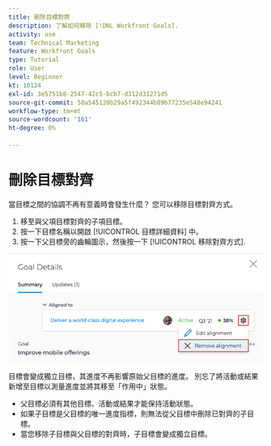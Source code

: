 ```yaml
---
title: 刪除目標對齊
description: 了解如何移除 [!DNL Workfront Goals].
activity: use
team: Technical Marketing
feature: Workfront Goals
type: Tutorial
role: User
level: Beginner
kt: 10124
exl-id: 3e5751b8-2547-42c5-bcb7-d312d31271d5
source-git-commit: 58a545120b29a5f492344b89b77235e548e94241
workflow-type: tm+mt
source-wordcount: '161'
ht-degree: 0%

---
```


# 刪除目標對齊

當目標之間的協調不再有意義時會發生什麼？ 您可以移除目標對齊方式。

1. 移至與父項目標對齊的子項目標。
1. 按一下目標名稱以開啟 [!UICONTROL 目標詳細資料] 中。
1. 按一下父目標旁的齒輪圖示，然後按一下 [!UICONTROL 移除對齊方式].

![螢幕擷圖 [!UICONTROL 移除對齊方式] 選項 [!DNL Workfront Goals]](assets/08-workfront-goals-remove-goal-alignment.png)

目標會變成獨立目標，其進度不再影響原始父目標的進度。 別忘了將活動或結果新增至目標以測量進度並將其移至「作用中」狀態。

<!-- Pro-tips graphic -->

* 父目標必須有其他目標、活動或結果才能保持活動狀態。
* 如果子目標是父目標的唯一進度指標，則無法從父目標中刪除已對齊的子目標。
* 當您移除子目標與父目標的對齊時，子目標會變成獨立目標。
